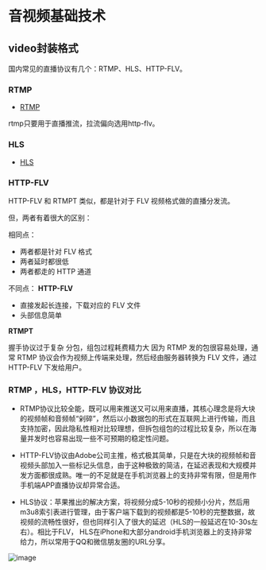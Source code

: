 # 音视频基础技术

## video封装格式

国内常见的直播协议有几个：RTMP、HLS、HTTP-FLV。

### RTMP

- [RTMP](RTMP.md)

rtmp只要用于直播推流，拉流偏向选用http-flv。

### HLS
- [HLS](HLS.md)


### HTTP-FLV

HTTP-FLV 和 RTMPT 类似，都是针对于 FLV 视频格式做的直播分发流。

但，两者有着很大的区别：

相同点：
* 两者都是针对 FLV 格式
* 两者延时都很低
* 两者都走的 HTTP 通道

不同点：
**HTTP-FLV**

* 直接发起长连接，下载对应的 FLV 文件
* 头部信息简单

**RTMPT**

握手协议过于复杂
分包，组包过程耗费精力大
因为 RTMP 发的包很容易处理，通常 RTMP 协议会作为视频上传端来处理，然后经由服务器转换为 FLV 文件，通过 HTTP-FLV 下发给用户。

### RTMP ，HLS，HTTP-FLV 协议对比

* RTMP协议比较全能，既可以用来推送又可以用来直播，其核心理念是将大块的视频帧和音频帧“剁碎”，然后以小数据包的形式在互联网上进行传输，而且支持加密，因此隐私性相对比较理想，但拆包组包的过程比较复杂，所以在海量并发时也容易出现一些不可预期的稳定性问题。

* HTTP-FLV协议由Adobe公司主推，格式极其简单，只是在大块的视频帧和音视频头部加入一些标记头信息，由于这种极致的简洁，在延迟表现和大规模并发方面都很成熟。唯一的不足就是在手机浏览器上的支持非常有限，但是用作手机端APP直播协议却异常合适。

* HLS协议：苹果推出的解决方案，将视频分成5-10秒的视频小分片，然后用m3u8索引表进行管理，由于客户端下载到的视频都是5-10秒的完整数据，故视频的流畅性很好，但也同样引入了很大的延迟（HLS的一般延迟在10-30s左右）。相比于FLV， HLS在iPhone和大部分android手机浏览器上的支持非常给力，所以常用于QQ和微信朋友圈的URL分享。

![image](https://user-images.githubusercontent.com/17688273/143763868-53360ecb-632a-45ec-a4b8-5d029b7f8dc6.png)

